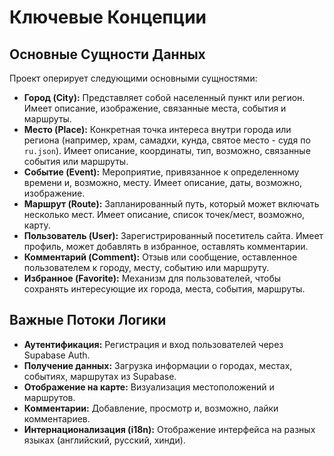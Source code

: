 # Ключевые Концепции

## Основные Сущности Данных
Проект оперирует следующими основными сущностями:

*   **Город (City):** Представляет собой населенный пункт или регион. Имеет описание, изображение, связанные места, события и маршруты.
*   **Место (Place):** Конкретная точка интереса внутри города или региона (например, храм, самадхи, кунда, святое место - судя по `ru.json`). Имеет описание, координаты, тип, возможно, связанные события или маршруты.
*   **Событие (Event):** Мероприятие, привязанное к определенному времени и, возможно, месту. Имеет описание, даты, возможно, изображение.
*   **Маршрут (Route):** Запланированный путь, который может включать несколько мест. Имеет описание, список точек/мест, возможно, карту.
*   **Пользователь (User):** Зарегистрированный посетитель сайта. Имеет профиль, может добавлять в избранное, оставлять комментарии.
*   **Комментарий (Comment):** Отзыв или сообщение, оставленное пользователем к городу, месту, событию или маршруту.
*   **Избранное (Favorite):** Механизм для пользователей, чтобы сохранять интересующие их города, места, события, маршруты.

## Важные Потоки Логики
*   **Аутентификация:** Регистрация и вход пользователей через Supabase Auth.
*   **Получение данных:** Загрузка информации о городах, местах, событиях, маршрутах из Supabase.
*   **Отображение на карте:** Визуализация местоположений и маршрутов.
*   **Комментарии:** Добавление, просмотр и, возможно, лайки комментариев.
*   **Интернационализация (i18n):** Отображение интерфейса на разных языках (английский, русский, хинди).
